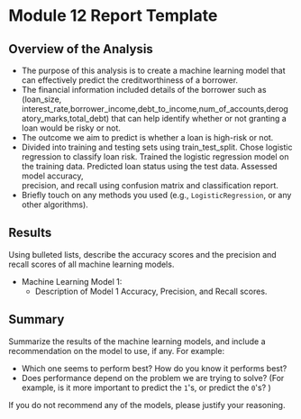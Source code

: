 # Module 12 Report Template

## Overview of the Analysis

* The purpose of this analysis is to create a machine learning model that can effectively predict the creditworthiness of a borrower.  
* The financial information included details of the borrower such as (loan_size, interest_rate,borrower_income,debt_to_income,num_of_accounts,derogatory_marks,total_debt) that can help identify whether or not granting a loan would be risky or not. 
* The outcome we aim to predict is whether a loan is high-risk or not.
* Divided into training and testing sets using train_test_split. Chose logistic regression to classify loan risk. Trained the logistic regression model on the training data. Predicted loan status using the test data. Assessed model accuracy,     
  precision, and recall using confusion matrix and classification report.
* Briefly touch on any methods you used (e.g., `LogisticRegression`, or any other algorithms).

## Results

Using bulleted lists, describe the accuracy scores and the precision and recall scores of all machine learning models.

* Machine Learning Model 1:
    * Description of Model 1 Accuracy, Precision, and Recall scores.

## Summary

Summarize the results of the machine learning models, and include a recommendation on the model to use, if any. For example:

* Which one seems to perform best? How do you know it performs best?
* Does performance depend on the problem we are trying to solve? (For example, is it more important to predict the `1`'s, or predict the `0`'s? )

If you do not recommend any of the models, please justify your reasoning.
